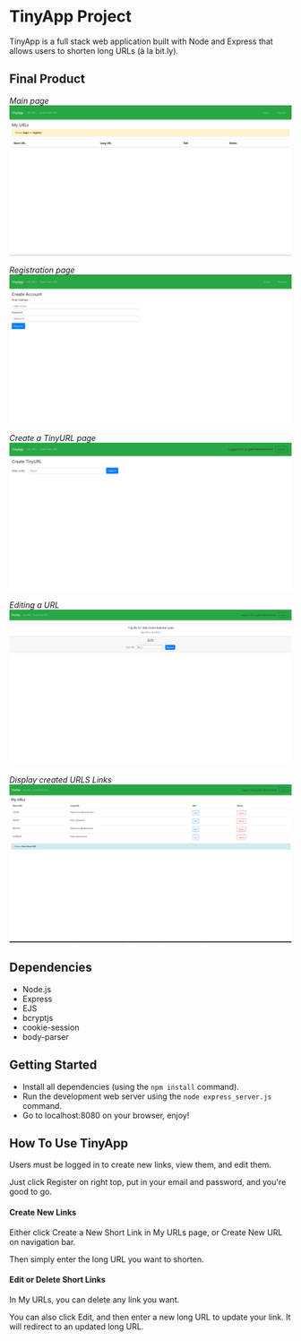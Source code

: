 # TinyApp Project

TinyApp is a full stack web application built with Node and Express that allows users to shorten long URLs (à la bit.ly).

## Final Product


*Main page*
![Alt text](/docs/MainPage.png)

*Registration page*
![Alt text](/docs/Register.png)

*Create a TinyURL page*
![Alt text](/docs/CreateTinyURL.png)

*Editing a URL*
![Alt text](/docs/EditURL.png)

*Display created URLS Links*
![Alt text](/docs/DisplayURLS.png)


## Dependencies


- Node.js
- Express
- EJS
- bcryptjs
- cookie-session
- body-parser


## Getting Started

- Install all dependencies (using the `npm install` command).
- Run the development web server using the `node express_server.js` command.
- Go to localhost:8080 on your browser, enjoy!

## How To Use TinyApp

Users must be logged in to create new links, view them, and edit them.

Just click Register on right top, put in your email and password, and you're good to go.

#### Create New Links

Either click Create a New Short Link in My URLs page, or Create New URL on navigation bar.

Then simply enter the long URL you want to shorten.

#### Edit or Delete Short Links

In My URLs, you can delete any link you want.

You can also click Edit, and then enter a new long URL to update your link. It will redirect to an updated long URL.